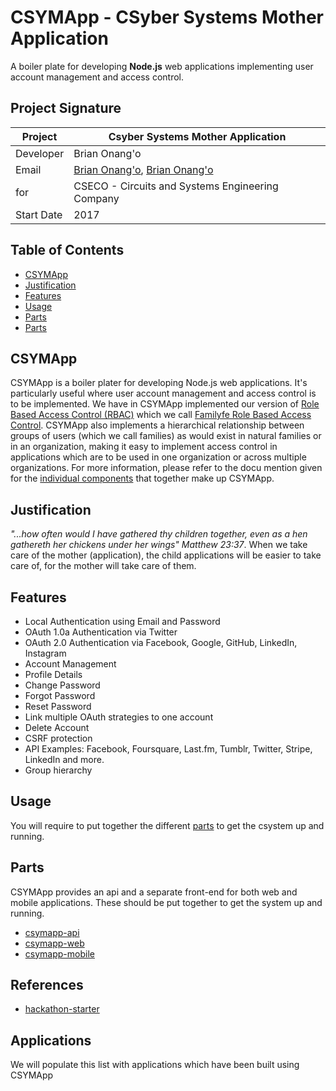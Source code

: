 # CSYMApp - CSyber Systems Mother Application
A boiler plate for developing **Node.js** web applications implementing user account management and access control.

## Project Signature
Project | **Csyber Systems Mother Application**
---|----------------
Developer | Brian Onang'o
Email  | [Brian Onang'o](mailto:brian@cseco.co.ke), [Brian Onang'o](mailto:surgbc@gmail.com)
for  | CSECO - Circuits and Systems Engineering Company
Start Date  | 2017 

## Table of Contents
- [CSYMApp](#csymapp)
- [Justification](#justification)
- [Features](#features)
- [Usage](#usage)
- [Parts](#parts)
- [Parts](#references)

## CSYMApp
CSYMApp is a boiler plater for developing Node.js web applications. It's particularly useful where user account management and access control is to be implemented. We have in CSYMApp implemented our version of [Role Based Access Control (RBAC)](https://en.wikipedia.org/wiki/Role-based_access_control) which we call [Familyfe Role Based Access Control](https://github.com/csymapp/Familyfe_RBAC/). CSYMApp also implements a hierarchical relationship between groups of users (which we call families) as would exist in natural families or in an organization, making it easy to implement access control in applications which are to be used in one organization or across multiple organizations. For more information, please refer to the docu
mention given for the [individual components](#parts) that together make up CSYMApp.

## Justification
*"...how often would I have gathered thy children together, even as a hen gathereth her chickens under her wings" Matthew 23:37*. When we take care of the mother (application), the child applications will be easier to take care of, for the mother will take care of them.

## Features
- Local Authentication using Email and Password
- OAuth 1.0a Authentication via Twitter
- OAuth 2.0 Authentication via Facebook, Google, GitHub, LinkedIn, Instagram
- Account Management
- Profile Details
- Change Password
- Forgot Password
- Reset Password
- Link multiple OAuth strategies to one account
- Delete Account
- CSRF protection
- API Examples: Facebook, Foursquare, Last.fm, Tumblr, Twitter, Stripe, LinkedIn and more.
- Group hierarchy

## Usage
You will require to put together the different [parts](#parts) to get the csystem up and running.

## Parts
CSYMApp provides an api and a separate front-end for both web and mobile applications. These should be put together to get the system up and running.
- [csymapp-api](https://github.com/csymapp/csymapp-api)
- [csymapp-web](https://github.com/csymapp/csymapp-web)
- [csymapp-mobile](https://github.com/csymapp/csymapp-mobile)

## References
- [hackathon-starter](https://github.com/sahat/hackathon-starter)

## Applications
We will populate this list with applications which have been built using CSYMApp